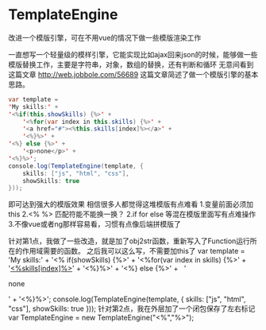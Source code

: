 # TemplateEngine
改进一个模版引擎，可在不用vue的情况下做一些模版渲染工作

一直想写一个轻量级的模样引擎，它能实现比如ajax回来json的时候，能够做一些模版替换工作，主要是字符串，对象，数组的替换，还有判断和循环
无意间看到这篇文章 http://web.jobbole.com/56689  这篇文章简述了做一个模版引擎的基本思路。  

```java  
var template =  
'My skills:' +  
'<%if(this.showSkills) {%>' +  
    '<%for(var index in this.skills) {%>' +  
    '<a href="#"><%this.skills[index]%></a>' +  
    '<%}%>' +  
'<%} else {%>' +  
    '<p>none</p>' +  
'<%}%>';  
console.log(TemplateEngine(template, {  
    skills: ["js", "html", "css"],  
    showSkills: true  
}));  
```

即可达到强大的模版效果
相信很多人都觉得这堆模版有点难看
1.变量前面必须加this
2.<% %> 匹配符能不能换一换？
2.if for else 等混在模版里面写有点难操作
3.不像vue或者ng那样容易看，习惯有点像后端拼模版了

针对第1点，我做了一些改造，就是加了obj2str函数，重新写入了Function运行所在的作用域需要的函数。
之后我可以这么写，不需要加this了
var template =
'My skills:' +
'<% if(showSkills) {%>' +
   '<%for(var index in skills) {%>' +
   '<a href="#"><%skills[index]%></a>' +
   '<%}%>' +
'<%} else {%>' +
   '<p>none</p>' +
'<%}%>';
console.log(TemplateEngine(template, {
    skills: ["js", "html", "css"],
    showSkills: true
}));
针对第2点，我在外层加了一个闭包保存了左右标记
var TemplateEngine = new TemplateEngine("<%","%>");
